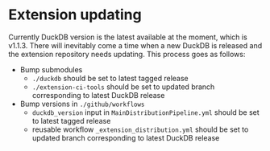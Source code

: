 # Extension updating 
Currently DuckDB version is the latest available at the moment, which is v1.1.3.
There will inevitably come a time when a new DuckDB is released and the extension repository needs updating. This process goes as follows:

- Bump submodules
  - `./duckdb` should be set to latest tagged release
  - `./extension-ci-tools` should be set to updated branch corresponding to latest DuckDB release
- Bump versions in `./github/workflows`
  - `duckdb_version` input in `MainDistributionPipeline.yml` should be set to latest tagged release
  - reusable workflow `_extension_distribution.yml` should be set to updated branch corresponding to latest DuckDB release

